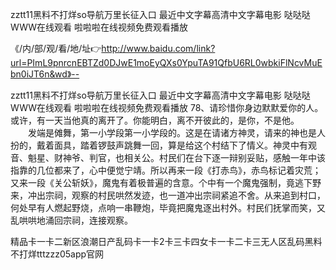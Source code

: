 zztt11黑料不打烊so导航万里长征入口
最近中文字幕高清中文字幕电影
哒哒哒WWW在线观看
啦啦啦在线视频免费观看播放


《/内/部/观/看/地/址👉http://www.baidu.com/link?url=PImL9pnrcnEBTZd0DJwE1moEyQXs0YpuTA91QfbU6RL0wbkiFlNcvMuEbn0iJT6n&wd》--

zztt11黑料不打烊so导航万里长征入口
最近中文字幕高清中文字幕电影
哒哒哒WWW在线观看
啦啦啦在线视频免费观看播放
	78、请珍惜你身边默默爱你的人。或许，有一天当他真的离开了。你能明白，离不开彼此的，是你，不是他。
　　发端是傩舞，第一小学段第一小学段的。这是在请诸方神灵，请来的神也是人扮的，戴着面具，踏着锣鼓声跳舞一回，算是给这个村结下了情义。神灵中有观音、魁星、财神爷、判官，也相关公。村民们在台下逐一辩别妥贴，感触一年中该指靠的几位都来了，心中便觉宁靖。所以再来一段《打赤鸟》，赤鸟标记着灾荒；又来一段《关公斩妖》，魔鬼有着极普遍的含意。个中有一个魔鬼强制，竟逃下野来，冲出宗祠，观察的村民哄然发迹，也一道冲出宗祠紧追不舍。从来追到村口，何处早有人燃起野烧，点响一串鞭炮，毕竟把魔鬼逐出村外。村民们抚掌而笑，又乱哄哄地涌回宗祠，连接观察。





精品卡一卡二新区浪潮日产乱码卡一卡2卡三卡四女卡一卡二卡三无人区乱码黑料不打烊tttzzz05app官网
